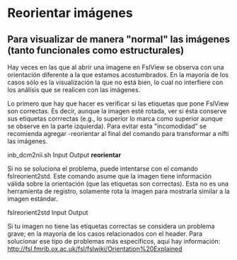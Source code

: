 Reorientar imágenes
=============================

## Para visualizar de manera "normal" las imágenes (tanto funcionales como estructurales) 

Hay veces en las que al abrir una imagene en FslView se observa con una orientación diferente a la que estamos acostumbrados. En la mayoría de los casos sólo es la visualización la que no está bien, lo cual no interfiere con los análisis que se realicen con las imágenes. 

Lo primero que hay que hacer es verificar si las etiquetas que pone FslView son correctas. Es decir, aunque la imagen esté rotada, ver si ésta conserve sus etiquetas corrrectas (e.g., lo superior lo marca como superior aunque se observe en la parte izquierda). Para evitar esta "incomodidad" se recomienda agregar -reorientar al final del comando para transformar a nifti las imágenes.

inb_dcm2nii.sh Input Output **reorientar**

Si no se soluciona el problema, puede intentarse con el comando fslreorient2std. Este comando asume que la imagen tiene información válida sobre la orientación (que las etiquetas son correctas). Esta no es una herramienta de registro, solamente rota la imagen para mostrarla similar a la imagen estándar.

fslreorient2std Input Output 

Si tu imagen no tiene las etiquetas correctas se considera un problema grave; en la mayoría de los casos relacionados con el header. Para solucionar ese tipo de problemas más específicos, aquí hay información: http://fsl.fmrib.ox.ac.uk/fsl/fslwiki/Orientation%20Explained

